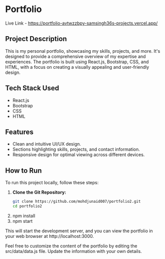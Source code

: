 # Portfolio

Live Link - https://portfolio-avtwzzbpy-samsingh36s-projects.vercel.app/

## Project Description

This is my personal portfolio, showcasing my skills, projects, and more. It's designed to provide a comprehensive overview of my expertise and experiences. The portfolio is built using React.js, Bootstrap, CSS, and HTML, with a focus on creating a visually appealing and user-friendly design.

## Tech Stack Used

- React.js
- Bootstrap
- CSS
- HTML

## Features

- Clean and intuitive UI/UX design.
- Sections highlighting skills, projects, and contact information.
- Responsive design for optimal viewing across different devices.

## How to Run

To run this project locally, follow these steps:

1. **Clone the Git Repository:**
   ```bash
   git clone https://github.com/mohdjunaid007/portfolio2.git
   cd portfolio2
2. npm install
3. npm start

This will start the development server, and you can view the portfolio in your web browser at http://localhost:3000.

Feel free to customize the content of the portfolio by editing the src/data/data.js file. Update the information with your own details.
